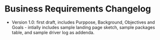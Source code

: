 # Business Requirements Changelog
* Version 1.0: first draft, includes Purppose, Background, Objectives and Goals - intially includes 
sample landing page sketch, sample packages table, and sample driver log as addenda.
